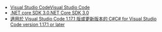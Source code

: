* [<span data-ttu-id="7f7cd-101">Visual Studio Code</span><span class="sxs-lookup"><span data-stu-id="7f7cd-101">Visual Studio Code</span></span>](https://code.visualstudio.com/)
* [<span data-ttu-id="7f7cd-102">.NET core SDK 3.0</span><span class="sxs-lookup"><span data-stu-id="7f7cd-102">.NET Core SDK 3.0</span></span>](https://dotnet.microsoft.com/download/dotnet-core/3.0)
* [<span data-ttu-id="7f7cd-103">適用於 Visual Studio Code 1.17.1 版或更新版本的 C#</span><span class="sxs-lookup"><span data-stu-id="7f7cd-103">C# for Visual Studio Code version 1.17.1 or later</span></span>](https://marketplace.visualstudio.com/items?itemName=ms-vscode.csharp)